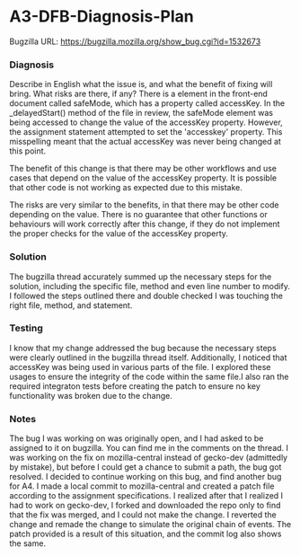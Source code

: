 # A3-DFB-Diagnosis-Plan

Bugzilla URL: https://bugzilla.mozilla.org/show_bug.cgi?id=1532673
### Diagnosis

Describe in English what the issue is, and what the benefit of fixing will bring. What risks are there, if any?
There is a element in the front-end document called safeMode, which has a property called accessKey. In the _delayedStart() method of the file in review, the safeMode element was being accessed to change the value of the accessKey property. However, the assignment statement attempted to set the 'accesskey' property. This misspelling meant that the actual accessKey was never being changed at this point. 

The benefit of this change is that there may be other workflows and use cases that depend on the value of the accessKey property. It is possible that other code is not working as expected due to this mistake. 

The risks are very similar to the benefits, in that there may be other code depending on the value. There is no guarantee that other functions or behaviours will work correctly after this change, if they do not implement the proper checks for the value of the accessKey property. 

### Solution
The bugzilla thread accurately summed up the necessary steps for the solution, including the specific file, method and even line number to modify. I followed the steps outlined there and double checked I was touching the right file, method, and statement. 
### Testing
I know that my change addressed the bug because the necessary steps were clearly outlined in the bugzilla thread itself. 
Additionally, I noticed that accessKey was being used in various parts of the file. I explored these usages to ensure the integrity of the code within the same file.I also ran the required integraton tests before creating the patch to ensure no key functionality was broken due to the change.

### Notes
The bug I was working on was originally open, and I had asked to be assigned to it on bugzilla. You can find me in the comments on the thread. I was working on the fix on mozilla-central instead of gecko-dev (admittedly by mistake), but before I could get a chance to submit a path, the bug got resolved. I decided to continue working on this bug, and find another bug for A4. I made a local commit to mozilla-central and created a patch file according to the assignment specifications. I realized after that I realized I had to work on gecko-dev, I forked and downloaded the repo only to find that the fix was merged, and I could not make the change. I reverted the change and remade the change to simulate the original chain of events. The patch provided is a result of this situation, and the commit log also shows the same.